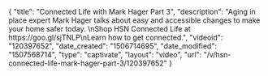 {
    "title": "Connected Life with Mark Hager Part 3",
    "description": "Aging in place expert Mark Hager talks about easy and accessible changes to make your home safer today. \nShop HSN Connected Life at https:\/\/goo.gl\/sjTNLP\nLearn how to get connected.",
    "videoid": "120397652",
    "date_created": "1506714695",
    "date_modified": "1507568714",
    "type": "captivate",
    "layout": "video",
    "url": "\/v\/hsn-connected-life-mark-hager-part-3\/120397652"
}